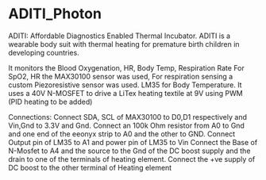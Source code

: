 # ADITI_Photon
ADITI: Affordable Diagnostics Enabled Thermal Incubator. ADITI is a wearable body suit with thermal heating for premature birth children in developing countries. 

It monitors the Blood Oxygenation, HR, Body Temp, Respiration Rate For SpO2, HR the MAX30100 sensor was used, For respiration sensing a custom Piezoresistive sensor was used. LM35 for Body Temperature. It uses a 40V N-MOSFET to drive a LiTex heating textile at 9V using PWM (PID heating to be added)

Connections:
Connect SDA, SCL of MAX30100 to D0,D1 respectively and Vin,Gnd to 3.3V and Gnd.
Connect an 100k Ohm resistor from A0 to Gnd and one end of the eeonyx strip to A0 and the other to GND.
Connect Output pin of LM35 to A1 and power pin of LM35 to Vin
Connect the Base of N-Mosfet to A4 and the source to the Gnd of the DC boost supply and the drain to one of the terminals of heating element.
Connect the +ve supply of DC boost to the other terminal of Heating element

